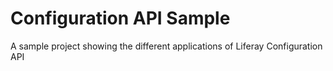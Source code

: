 # Configuration API Sample
A sample project showing the different applications of Liferay Configuration API